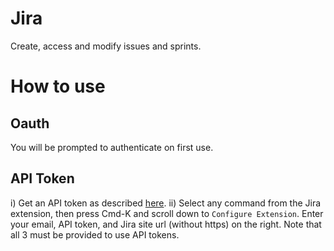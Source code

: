 # Jira

Create, access and modify issues and sprints.

# How to use

## Oauth

You will be prompted to authenticate on first use.

## API Token

i) Get an API token as described [here](https://support.atlassian.com/atlassian-account/docs/manage-api-tokens-for-your-atlassian-account/).
ii) Select any command from the Jira extension, then press Cmd-K and scroll down to `Configure Extension`. Enter your email, API token, and Jira site url (without https) on the right. Note that all 3 must be provided to use API tokens.


